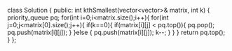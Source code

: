 class Solution {
public:
int kthSmallest(vector<vector<int>>& matrix, int k) {
priority_queue<int> pq;
for(int i=0;i<matrix.size();i++){
for(int j=0;j<matrix[0].size();j++){
if(k==0){
if(matrix[i][j] < pq.top()){
pq.pop();
pq.push(matrix[i][j]);
}
}else {
pq.push(matrix[i][j]);
k--;
}
}
}
return pq.top();
}
};
```